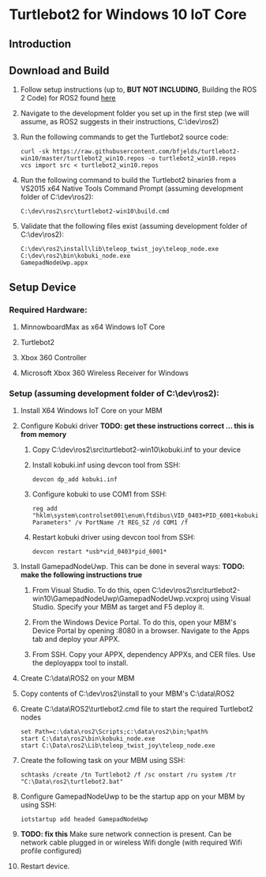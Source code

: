 # Turtlebot2 for Windows 10 IoT Core

## Introduction

## Download and Build

1. Follow setup instructions (up to, **BUT NOT INCLUDING**, Building the ROS 2 Code) for ROS2 found [here](https://github.com/ros2/ros2/wiki/Windows-Development-Setup)

1. Navigate to the development folder you set up in the first step (we will assume, as ROS2 suggests in their instructions, C:\dev\ros2)

1. Run the following commands to get the Turtlebot2 source code:

     ```
     curl -sk https://raw.githubusercontent.com/bfjelds/turtlebot2-win10/master/turtlebot2_win10.repos -o turtlebot2_win10.repos
     vcs import src < turtlebot2_win10.repos
     ```
1. Run the following command to build the Turtlebot2 binaries from a VS2015 x64 Native Tools Command Prompt (assuming development folder of C:\dev\ros2):

     ```
     C:\dev\ros2\src\turtlebot2-win10\build.cmd
     ```
1. Validate that the following files exist (assuming development folder of C:\dev\ros2):

     ```
     C:\dev\ros2\install\lib\teleop_twist_joy\teleop_node.exe
     C:\dev\ros2\bin\kobuki_node.exe
     GamepadNodeUwp.appx
     ```
     
## Setup Device

### Required Hardware:

1. MinnowboardMax as x64 Windows IoT Core

1. Turtlebot2

1. Xbox 360 Controller

1. Microsoft Xbox 360 Wireless Receiver for Windows

### Setup (assuming development folder of C:\dev\ros2):

1. Install X64 Windows IoT Core on your MBM

1. Configure Kobuki driver **TODO: get these instructions correct ... this is from memory**

     1. Copy C:\dev\ros2\src\turtlebot2-win10\kobuki.inf to your device

     1. Install kobuki.inf using devcon tool from SSH:

          ```
          devcon dp_add kobuki.inf
          ```
     1. Configure kobuki to use COM1 from SSH:

          ```
          reg add "hklm\system\controlset001\enum\ftdibus\VID_0403+PID_6001+kobuki_AH02B8WIA\0000\Device Parameters" /v PortName /t REG_SZ /d COM1 /f
          ```
     1. Restart kobuki driver using devcon tool from SSH:

          ```
          devcon restart *usb*vid_0403*pid_6001*
          ```
1. Install GamepadNodeUwp. This can be done in several ways: **TODO: make the following instructions true**

    1. From Visual Studio. To do this, open C:\dev\ros2\src\turtlebot2-win10\GamepadNodeUwp\GamepadNodeUwp.vcxproj using Visual Studio.  Specify your MBM as target and F5 deploy it.

    1. From the Windows Device Portal. To do this, open your MBM's Device Portal by opening <IP>:8080 in a browser.  Navigate to the Apps tab and deploy your APPX.

    1. From SSH.  Copy your APPX, dependency APPXs, and CER files.  Use the deployappx tool to install.

1. Create C:\data\ROS2 on your MBM

1. Copy contents of C:\dev\ros2\install to your MBM's C:\data\ROS2

1. Create C:\data\ROS2\turtlebot2.cmd file to start the required Turtlebot2 nodes

     ```
     set Path=c:\data\ros2\Scripts;c:\data\ros2\bin;%path%
     start C:\data\ros2\bin\kobuki_node.exe
     start C:\Data\ros2\Lib\teleop_twist_joy\teleop_node.exe
     ```
1. Create the following task on your MBM using SSH:

     ```
     schtasks /create /tn Turtlebot2 /f /sc onstart /ru system /tr "C:\Data\ros2\turtlebot2.bat"
     ```
1. Configure GamepadNodeUwp to be the startup app on your MBM by using SSH:

     ```
     iotstartup add headed GamepadNodeUwp
     ```
1. **TODO: fix this** Make sure network connection is present.  Can be network cable plugged in or wireless Wifi dongle (with required Wifi profile configured)

1. Restart device.

